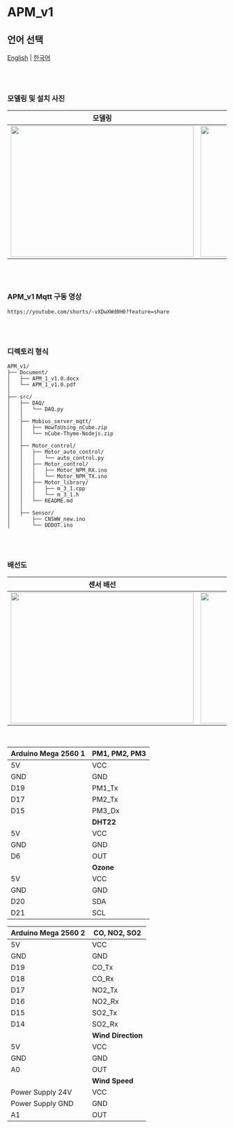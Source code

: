 # APM_v1
## 언어 선택

[English](README.md) | [한국어](README_KR.md)

<br><br>

### 모델링 및 설치 사진
<div align="center">
  
  | 모델링 | 설치 |
  |:---:|:---:|
  | <img src="https://github.com/user-attachments/assets/16247e7f-1541-47be-a514-2af5a8bb7449" width="420px" height="300px"> | <img src="https://github.com/user-attachments/assets/54e6a5d6-ec62-4971-b192-cef102818fc4" width="420px" height="300px"> |
</div>

<br><br>

### APM_v1 Mqtt 구동 영상

```
https://youtube.com/shorts/-vXDwXWd0H0?feature=share
```

<br><br>

### 디렉토리 형식

```
APM_v1/
├── Document/
│   ├── APM_1_v1.0.docx
│   └── APM_1_v1.0.pdf
│
├── src/
│   ├── DAQ/
│   │   └── DAQ.py
│   │
│   ├── Mobius_server_mqtt/
│   │   ├── HowToUsing_nCube.zip
│   │   └── nCube-Thyme-Nodejs.zip
│   │
│   ├── Motor_control/
│   │   ├── Motor_auto_control/
│   │   │   └── auto_control.py
│   │   ├── Motor_control/
│   │   │   ├── Motor_NPM_RX.ino
│   │   │   └── Motor_NPM_TX.ino
│   │   ├── Motor_library/
│   │   │   ├── m_3_1.cpp
│   │   │   └── m_3_1.h
│   │   └── README.md
│   │
│   ├── Sensor/
│       ├── CNSWW_new.ino
│       └── DDDOT.ino

```

<br><br>

### 배선도
<div align="center">
  
  | 센서 배선 | 모터 배선 |
  |:---:|:---:|
  | <img src="https://github.com/user-attachments/assets/b9ae9f78-adc2-4b7d-a810-ac639ee7c0d8" width="420px" height="300px"> | <img src="https://github.com/user-attachments/assets/166d0f0b-ee65-4d67-88f7-16cb4cec47f2" width="420px" height="300px"> |
</div>

<br>


| **Arduino Mega 2560 1**  | **PM1, PM2, PM3**      |
|-----------------------|---------------------|
| 5V                    | VCC                 |
| GND                   | GND                 |
| D19                   | PM1_Tx              |
| D17                   | PM2_Tx              |
| D15                   | PM3_Dx              |
|                       | **DHT22**              |
| 5V                    | VCC                 |
| GND                   | GND                 |
| D6                    | OUT                 |
|                       | **Ozone**     |
| 5V                    | VCC                 |
| GND                   | GND                 |
| D20                   | SDA                 |
| D21                   | SCL                 |

| **Arduino Mega 2560 2**  | **CO, NO2, SO2**      |
|-----------------------|---------------------|
| 5V                    | VCC                 |
| GND                   | GND                 |
| D19                   | CO_Tx               |
| D18                   | CO_Rx               |
| D17                   | NO2_Tx              |
| D16                   | NO2_Rx              |
| D15                   | SO2_Tx              |
| D14                   | SO2_Rx              |
|                       | **Wind Direction**     |
| 5V                    | VCC                 |
| GND                   | GND                 |
| A0                    | OUT                 |
|                       | **Wind Speed**         |
| Power Supply 24V      | VCC                 |
| Power Supply GND      | GND                 |
| A1                    | OUT                 |





